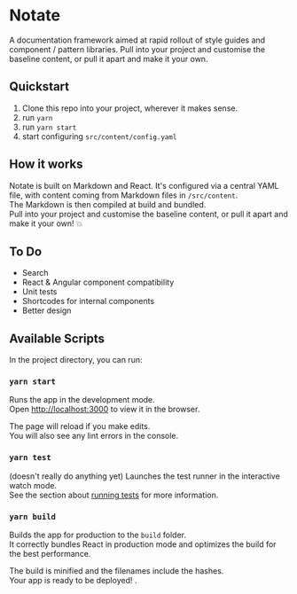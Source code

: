 # Notate

A documentation framework aimed at rapid rollout of style guides and component / pattern libraries.
Pull into your project and customise the baseline content, or pull it apart and make it your own.

## Quickstart
1. Clone this repo into your project, wherever it makes sense. 
2. run `yarn`
3. run `yarn start`
4. start configuring `src/content/config.yaml`

## How it works
Notate is built on Markdown and React. It's configured via a central YAML file, with content coming from Markdown files in `/src/content`.  
The Markdown is then compiled at build and bundled.  
Pull into your project and customise the baseline content, or pull it apart and make it your own! :boom:

## To Do
* Search
* React & Angular component compatibility
* Unit tests
* Shortcodes for internal components
* Better design
  

## Available Scripts

In the project directory, you can run:

### `yarn start`

Runs the app in the development mode.<br>
Open [http://localhost:3000](http://localhost:3000) to view it in the browser.

The page will reload if you make edits.<br>
You will also see any lint errors in the console.

### `yarn test` 
(doesn't really do anything yet)
Launches the test runner in the interactive watch mode.<br>
See the section about [running tests](#running-tests) for more information.

### `yarn build`

Builds the app for production to the `build` folder.<br>
It correctly bundles React in production mode and optimizes the build for the best performance.

The build is minified and the filenames include the hashes.<br>
Your app is ready to be deployed!
.
